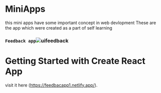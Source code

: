# MiniApps
this mini apps have some important concept in web devlopment
These are the app which were created as a part of self learning

### `Feedback app`![uifeedback](https://user-images.githubusercontent.com/72787797/162285066-f1be78f8-4300-4c1e-9fb7-2b43b8acafc5.png)

# Getting Started with Create React App

visit it here
(https://feedbacapp1.netlify.app/).
